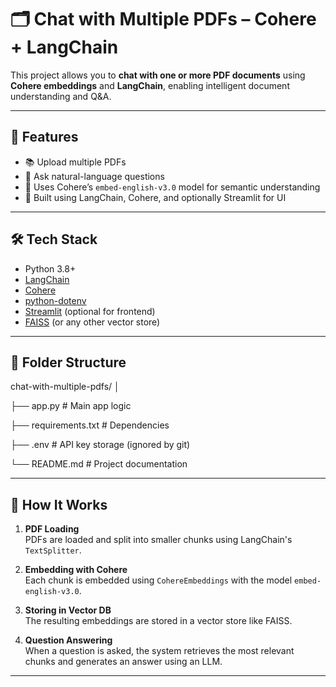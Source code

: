 # 🗂️ Chat with Multiple PDFs – Cohere + LangChain

This project allows you to **chat with one or more PDF documents** using **Cohere embeddings** and **LangChain**, enabling intelligent document understanding and Q&A.

---

## 🚀 Features

- 📚 Upload multiple PDFs  
- 🤖 Ask natural-language questions  
- 🧠 Uses Cohere’s `embed-english-v3.0` model for semantic understanding  
- 🔗 Built using LangChain, Cohere, and optionally Streamlit for UI  

---

## 🛠️ Tech Stack

- Python 3.8+  
- [LangChain](https://www.langchain.com/)  
- [Cohere](https://cohere.com/)  
- [python-dotenv](https://pypi.org/project/python-dotenv/)  
- [Streamlit](https://streamlit.io/) (optional for frontend)  
- [FAISS](https://github.com/facebookresearch/faiss) (or any other vector store)

---

## 📁 Folder Structure

chat-with-multiple-pdfs/
│

├── app.py # Main app logic

├── requirements.txt # Dependencies

├── .env # API key storage (ignored by git)

└── README.md # Project documentation


---

## 🧠 How It Works

1. **PDF Loading**  
   PDFs are loaded and split into smaller chunks using LangChain's `TextSplitter`.

2. **Embedding with Cohere**  
   Each chunk is embedded using `CohereEmbeddings` with the model `embed-english-v3.0`.

3. **Storing in Vector DB**  
   The resulting embeddings are stored in a vector store like FAISS.

4. **Question Answering**  
   When a question is asked, the system retrieves the most relevant chunks and generates an answer using an LLM.

---
